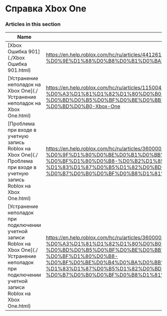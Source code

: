 # Справка Xbox One  
### Articles in this section
Name|URL
-|-
[Xbox Ошибка 901](./Xbox Ошибка 901.html) |https://en.help.roblox.com/hc/ru/articles/4412614080532-Xbox-%D0%9E%D1%88%D0%B8%D0%B1%D0%BA%D0%B0-901
[Устранение неполадок на Xbox One](./Устранение неполадок на Xbox One.html) |https://en.help.roblox.com/hc/ru/articles/115004532866-%D0%A3%D1%81%D1%82%D1%80%D0%B0%D0%BD%D0%B5%D0%BD%D0%B8%D0%B5-%D0%BD%D0%B5%D0%BF%D0%BE%D0%BB%D0%B0%D0%B4%D0%BE%D0%BA-%D0%BD%D0%B0-Xbox-One
[Проблема при входе в учетную запись Roblox на Xbox One](./Проблема при входе в учетную запись Roblox на Xbox One.html) |https://en.help.roblox.com/hc/ru/articles/360000334523-%D0%9F%D1%80%D0%BE%D0%B1%D0%BB%D0%B5%D0%BC%D0%B0-%D0%BF%D1%80%D0%B8-%D0%B2%D1%85%D0%BE%D0%B4%D0%B5-%D0%B2-%D1%83%D1%87%D0%B5%D1%82%D0%BD%D1%83%D1%8E-%D0%B7%D0%B0%D0%BF%D0%B8%D1%81%D1%8C-Roblox-%D0%BD%D0%B0-Xbox-One-
[Устранение неполадок при подключении учетной записи Roblox на Xbox One](./Устранение неполадок при подключении учетной записи Roblox на Xbox One.html) |https://en.help.roblox.com/hc/ru/articles/360000334603-%D0%A3%D1%81%D1%82%D1%80%D0%B0%D0%BD%D0%B5%D0%BD%D0%B8%D0%B5-%D0%BD%D0%B5%D0%BF%D0%BE%D0%BB%D0%B0%D0%B4%D0%BE%D0%BA-%D0%BF%D1%80%D0%B8-%D0%BF%D0%BE%D0%B4%D0%BA%D0%BB%D1%8E%D1%87%D0%B5%D0%BD%D0%B8%D0%B8-%D1%83%D1%87%D0%B5%D1%82%D0%BD%D0%BE%D0%B9-%D0%B7%D0%B0%D0%BF%D0%B8%D1%81%D0%B8-Roblox-%D0%BD%D0%B0-Xbox-One